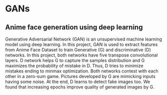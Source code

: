 # GANs
## Anime face generation using deep learning
Generative Adversarial Network (GAN) is an unsupervised machine learning model using deep learning. In this project, GAN is used to extract features from Anime 
Face Dataset to train Generative (G) and discriminative (D) networks. In this project, both networks have five transpose convolutional layers. D network helps G to capture the samples distribution and G maximizes the probability of mistake in D. Thus, D tries to minimize mistakes ending to minmax optimization. Both networks contest with each other in a zero-sum game. Pictures developed by G are mimicking inputs having some noise. At the end, D learns to detect fake images too. We found that increasing epochs improve quality of generated images by G. 
